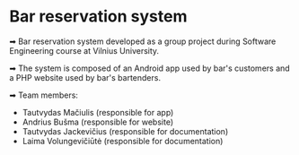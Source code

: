 # Bar reservation system
➡ Bar reservation system developed as a group project during Software Engineering course at Vilnius University.

➡ The system is composed of an Android app used by bar's customers and a PHP website used by bar's bartenders.

➡ Team members:  
- Tautvydas Mačiulis (responsible for app)  
- Andrius Bušma (responsible for website)  
- Tautvydas Jackevičius (responsible for documentation)  
- Laima Volungevičiūtė (responsible for documentation)
